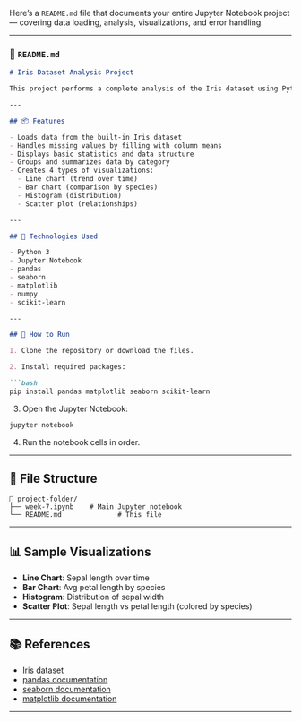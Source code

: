 Here’s a `README.md` file that documents your entire Jupyter Notebook project — covering data loading, analysis, visualizations, and error handling.

---

### 📄 `README.md`

````markdown
# Iris Dataset Analysis Project

This project performs a complete analysis of the Iris dataset using Python in a Jupyter Notebook. It includes data loading, cleaning, exploratory data analysis (EDA), visualizations, and robust error handling.

---

## 📦 Features

- Loads data from the built-in Iris dataset 
- Handles missing values by filling with column means
- Displays basic statistics and data structure
- Groups and summarizes data by category
- Creates 4 types of visualizations:
  - Line chart (trend over time)
  - Bar chart (comparison by species)
  - Histogram (distribution)
  - Scatter plot (relationships)

---

## 🧰 Technologies Used

- Python 3
- Jupyter Notebook
- pandas
- seaborn
- matplotlib
- numpy
- scikit-learn

---

## 🚀 How to Run

1. Clone the repository or download the files.

2. Install required packages:

```bash
pip install pandas matplotlib seaborn scikit-learn
````

3. Open the Jupyter Notebook:

```bash
jupyter notebook
```

4. Run the notebook cells in order.

---

## 📂 File Structure

```
📁 project-folder/
├── week-7.ipynb    # Main Jupyter notebook
└── README.md              # This file
```

---



## 📊 Sample Visualizations

* **Line Chart**: Sepal length over time
* **Bar Chart**: Avg petal length by species
* **Histogram**: Distribution of sepal width
* **Scatter Plot**: Sepal length vs petal length (colored by species)

---

## 📚 References

* [Iris dataset](https://archive.ics.uci.edu/ml/datasets/iris)
* [pandas documentation](https://pandas.pydata.org/docs/)
* [seaborn documentation](https://seaborn.pydata.org/)
* [matplotlib documentation](https://matplotlib.org/)

---

